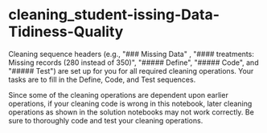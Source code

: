 # cleaning_student-issing-Data-Tidiness-Quality

Cleaning sequence headers (e.g., "### Missing Data" , "#### treatments: Missing records (280 instead of 350)", "##### Define", "##### Code", and "##### Test") are set up for you for all required cleaning operations. Your tasks are to fill in the Define, Code, and Test sequences.

Since some of the cleaning operations are dependent upon earlier operations, if your cleaning code is wrong in this notebook, later cleaning operations as shown in the solution notebooks may not work correctly. Be sure to thoroughly code and test your cleaning operations.
